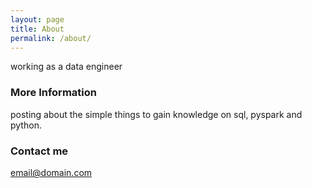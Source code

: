 ```yaml
---
layout: page
title: About
permalink: /about/
---
```


working as a data engineer

### More Information

posting about the simple things to gain knowledge on sql, pyspark and python.

### Contact me

[email@domain.com](vishal.windows.ac@gmail.com)
